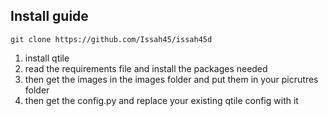 
## Install guide

```git clone https://github.com/Issah45/issah45d```

1. install qtile
2. read the requirements file and install the packages needed
3. then get the images in the images folder and put them in your picrutres folder
4. then get the config.py and replace your existing qtile config with it
